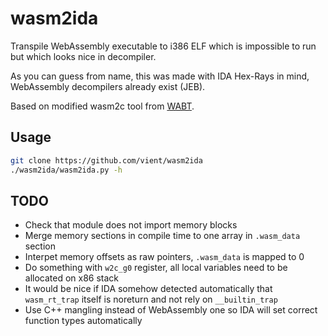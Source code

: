 # wasm2ida

Transpile WebAssembly executable to i386 ELF which is impossible to run but which looks nice in decompiler.

As you can guess from name, this was made with IDA Hex-Rays in mind, WebAssembly decompilers already exist (JEB).

Based on modified wasm2c tool from [WABT](https://github.com/WebAssembly/wabt).

## Usage

```sh
git clone https://github.com/vient/wasm2ida
./wasm2ida/wasm2ida.py -h
```

## TODO

* Check that module does not import memory blocks
* Merge memory sections in compile time to one array in `.wasm_data` section
* Interpet memory offsets as raw pointers, `.wasm_data` is mapped to 0
* Do something with `w2c_g0` register, all local variables need to be allocated on x86 stack
* It would be nice if IDA somehow detected automatically that `wasm_rt_trap` itself is noreturn and not rely on `__builtin_trap`
* Use C++ mangling instead of WebAssembly one so IDA will set correct function types automatically
